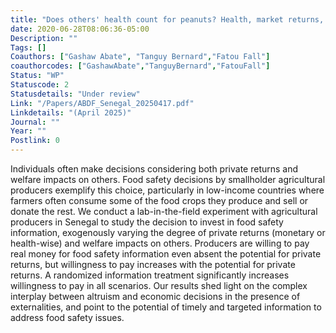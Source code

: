 ```yaml
---
title: "Does others' health count for peanuts? Health, market returns, and pro-sociality"
date: 2020-06-28T08:06:36-05:00
Description: ""
Tags: []
Coauthors: ["Gashaw Abate", "Tanguy Bernard","Fatou Fall"]
coauthorcodes: ["GashawAbate","TanguyBernard","FatouFall"]
Status: "WP"
Statuscode: 2
Statusdetails: "Under review"
Link: "/Papers/ABDF_Senegal_20250417.pdf"
Linkdetails: "(April 2025)"
Journal: ""
Year: ""
Postlink: 0
---
```

Individuals often make decisions considering both private returns and welfare
impacts on others. Food safety decisions by smallholder agricultural producers
exemplify this choice, particularly in low-income countries where farmers often
consume some of the food crops they produce and sell or donate the rest. We
conduct a lab-in-the-field experiment with agricultural producers in Senegal
to study the decision to invest in food safety information, exogenously varying
the degree of private returns (monetary or health-wise) and welfare impacts on
others. Producers are willing to pay real money for food safety information even
absent the potential for private returns, but willingness to pay increases with the
potential for private returns. A randomized information treatment significantly
increases willingness to pay in all scenarios. Our results shed light on the
complex interplay between altruism and economic decisions in the presence of
externalities, and point to the potential of timely and targeted information to
address food safety issues.